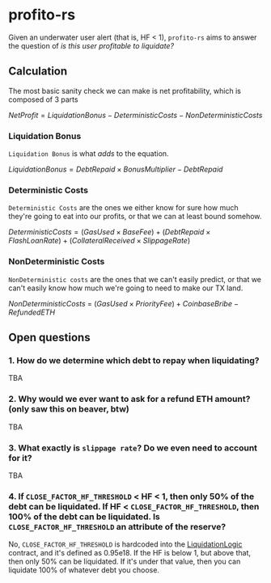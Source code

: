 # profito-rs

Given an underwater user alert (that is, HF < 1), `profito-rs` aims to answer the question of _is this user profitable to liquidate?_

## Calculation

The most basic sanity check we can make is net profitability, which is composed of 3 parts

$NetProfit = LiquidationBonus - DeterministicCosts - NonDeterministicCosts$

### Liquidation Bonus

`Liquidation Bonus` is what _adds_ to the equation.

$LiquidationBonus = DebtRepaid × BonusMultiplier − DebtRepaid$

### Deterministic Costs

`Deterministic Costs` are the ones we either know for sure how much they're going to eat into our profits, or that we can at least bound somehow.

$DeterministicCosts = (GasUsed × BaseFee) + (DebtRepaid × FlashLoanRate) + (CollateralReceived × SlippageRate)$

### NonDeterministic Costs

`NonDeterministic costs` are the ones that we can't easily predict, or that we can't easily know how much we're going to need to make our TX land.

$NonDeterministicCosts$ = $(GasUsed × PriorityFee)+ CoinbaseBribe − RefundedETH$

## Open questions

### 1. How do we determine which debt to repay when liquidating?
TBA

### 2. Why would we ever want to ask for a refund ETH amount? (only saw this on beaver, btw)
TBA

### 3. What exactly is `slippage rate`? Do we even need to account for it?
TBA

### 4. If `CLOSE_FACTOR_HF_THRESHOLD` < HF < 1, then only 50% of the debt can be liquidated. If HF < `CLOSE_FACTOR_HF_THRESHOLD`, then 100% of the debt can be liquidated. Is `CLOSE_FACTOR_HF_THRESHOLD` an attribute of the reserve?

No, `CLOSE_FACTOR_HF_THRESHOLD` is hardcoded into the [LiquidationLogic](https://github.com/aave/aave-v3-core/blob/782f51917056a53a2c228701058a6c3fb233684a/contracts/protocol/libraries/logic/LiquidationLogic.sol#L68C27-L68C63) contract, and it's defined as 0.95e18. If the HF is below 1, but above that, then only 50% can be liquidated. If it's under that value, then you can liquidate 100% of whatever debt you choose.
